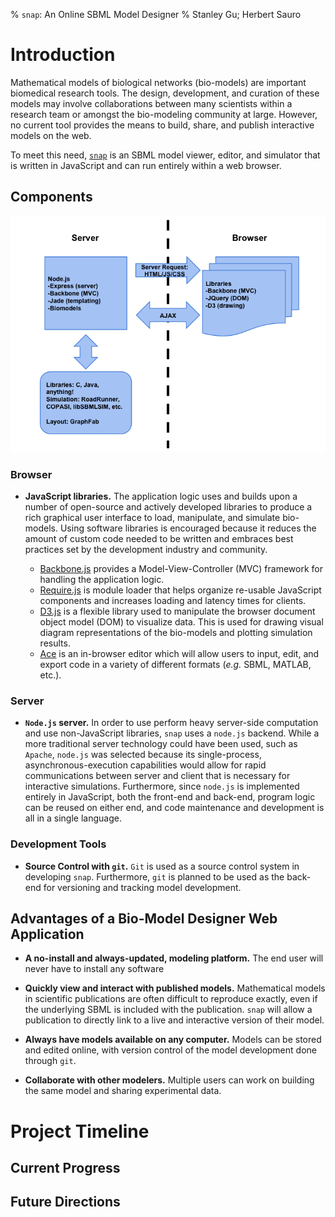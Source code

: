 % `snap`: An Online SBML Model Designer
% Stanley Gu; Herbert Sauro

# Introduction

Mathematical models of biological networks (bio-models) are important
biomedical research tools. The design, development, and curation of these
models may involve collaborations between many scientists within a research
team or amongst the bio-modeling community at large. However, no current tool
provides the means to build, share, and publish interactive models on the web.

To meet this need, [`snap`](http://stanley-gu.github.com/snap/) is an SBML
model viewer, editor, and simulator that is written in JavaScript and can run
entirely within a web browser.

## Components

![`snap` architecture](images/architecture.png)

### Browser

-   **JavaScript libraries.** The application logic uses and builds upon a
	number of open-source and actively developed libraries to produce a rich
	graphical user interface to load, manipulate, and simulate bio-models.
	Using software libraries is encouraged because it reduces the amount of
	custom code needed to be written and embraces best practices set by the
	development industry and community.

	-	[Backbone.js](http://backbonejs.org/) provides a Model-View-Controller
		(MVC) framework for handling the application logic.
	-	[Require.js](http://requirejs.org/) is module loader that helps
		organize re-usable JavaScript components and increases loading and
		latency times for clients.
	-	[D3.js](http://d3js.org/) is a flexible library used to manipulate the
		browser document object model (DOM) to visualize data. This is used for
		drawing visual diagram representations of the bio-models and plotting
		simulation results.
	-	[Ace](http://ace.ajax.org/) is an in-browser editor which will allow
		users to input, edit, and export code in a variety of different formats
		(*e.g.* SBML, MATLAB, etc.).

### Server
-   **`Node.js` server.** In order to use perform heavy server-side
    computation and use non-JavaScript libraries, `snap` uses a
    `node.js` backend. While a more traditional server technology could
    have been used, such as `Apache`, `node.js` was selected because its
    single-process, asynchronous-execution capabilities would allow for
    rapid communications between server and client that is necessary for
    interactive simulations. Furthermore, since `node.js` is implemented
    entirely in JavaScript, both the front-end and back-end, program
    logic can be reused on either end, and code maintenance and
    development is all in a single language.

### Development Tools
-   **Source Control with `git`.** `Git` is used as a source control system in
	developing `snap`. Furthermore, `git` is planned to be used as the back-end
	for versioning and tracking model development.

## Advantages of a Bio-Model Designer Web Application

-   **A no-install and always-updated, modeling platform.** The end user
    will never have to install any software

-   **Quickly view and interact with published models.** Mathematical
    models in scientific publications are often difficult to reproduce
    exactly, even if the underlying SBML is included with the
    publication. `snap` will allow a publication to directly link to a
    live and interactive version of their model.

-   **Always have models available on any computer.** Models can be
    stored and edited online, with version control of the model
    development done through `git`.

-   **Collaborate with other modelers.** Multiple users can work on
    building the same model and sharing experimental data.

# Project Timeline

## Current Progress

## Future Directions

